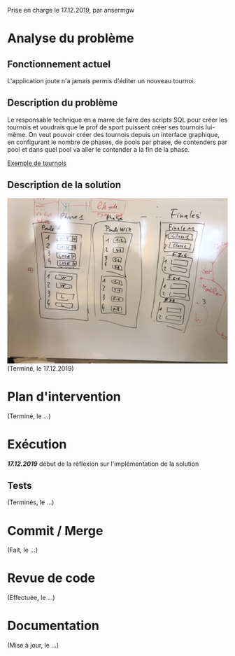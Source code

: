 Prise en charge le 17.12.2019, par ansermgw

# Analyse du problème

## Fonctionnement actuel

L'application joute n'a jamais permis d'éditer un nouveau tournoi.

## Description du problème

Le responsable technique en a marre de faire des scripts SQL pour créer les tournois et 
voudrais que le prof de sport puissent créer ses tournois lui-même.
On veut pouvoir créer des tournois depuis un interface graphique,
en configurant le nombre de phases, de pools par phase, de contenders par pool et 
dans quel pool va aller le contender a la fin de la phase.

[Exemple de tournois](../TournoiBad.pdf)

## Description de la solution

![](interface.tournoi.v1.jpg)
(Terminé, le 17.12.2019)

# Plan d'intervention

(Terminé, le ...)

# Exécution

***17.12.2019*** début de la réflexion sur l'implémentation de la solution

## Tests

(Terminés, le ...)

# Commit / Merge

(Fait, le ...)

# Revue de code

(Effectuée, le ...)

# Documentation

(Mise à jour, le ...)
